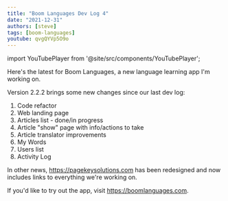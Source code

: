 ```yaml
---
title: "Boom Languages Dev Log 4"
date: "2021-12-31"
authors: [steve]
tags: [boom-languages]
youtube: qvgQYVp5O9o
---
```


import YouTubePlayer from '@site/src/components/YouTubePlayer';

<YouTubePlayer youtubeLink={frontmatter.youtube} />

Here's the latest for Boom Languages, a new language learning app I'm working on.

<!--truncate-->

Version 2.2.2 brings some new changes since our last dev log:
1. Code refactor
2. Web landing page
3. Articles list - done/in progress
4. Article "show" page with info/actions to take
5. Article translator improvements
6. My Words
7. Users list
8. Activity Log

In other news, https://pagekeysolutions.com has been redesigned and now includes links to everything we're working on.

If you'd like to try out the app, visit https://boomlanguages.com.